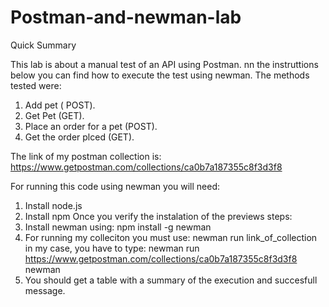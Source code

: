 # Postman-and-newman-lab


Quick Summary

This lab is about a manual test of an API  using Postman. nn the instruttions below you can find how to execute the test using newman. 
The methods tested were: 
  1. Add pet ( POST). 
  2. Get Pet (GET). 
  3. Place an order for a pet (POST). 
  4. Get the order plced (GET). 

The link of my postman collection is:  https://www.getpostman.com/collections/ca0b7a187355c8f3d3f8 

For running this code using newman  you will need: 

1. Install node.js
2. Install npm 
Once you verify the instalation of the previews steps: 
3. Install newman using:  npm install -g newman 
4. For running my colleciton you must use: newman run link_of_collection 
 in my case, you have to type:  newman run https://www.getpostman.com/collections/ca0b7a187355c8f3d3f8
newman
5. You should get a table with a summary of the execution and succesfull message. 
